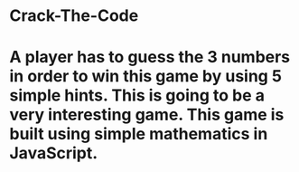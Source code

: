 # Crack-The-Code 
# A player has to guess the 3 numbers in order to win this game by using 5 simple hints. This is going to be a very interesting game. This game is built using simple mathematics in JavaScript.
